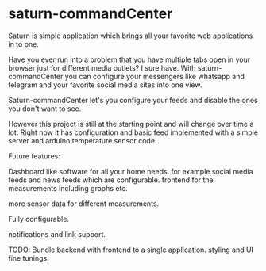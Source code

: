 # saturn-commandCenter

Saturn is simple application which brings all your favorite web applications in to one. 

Have you ever run into a problem that you have multiple tabs open in your browser just for different media outlets? I sure have.
With saturn-commandCenter you can configure your messengers like whatsapp and telegram and your favorite social media sites into one view.

Saturn-commandCenter let's you configure your feeds and disable the ones you don't want to see. 

However this project is still at the starting point and will change over time a lot. Right now it has configuration and basic feed implemented with a simple server and arduino temperature sensor code.


Future features:

Dashboard like software for all your home needs. for example social media feeds and news feeds which are configurable.
frontend for the measurements including graphs etc.

more sensor data for different measurements.

Fully configurable. 

notifications and link support. 

TODO: 
Bundle backend with frontend to a single application.
styling and UI fine tunings.

